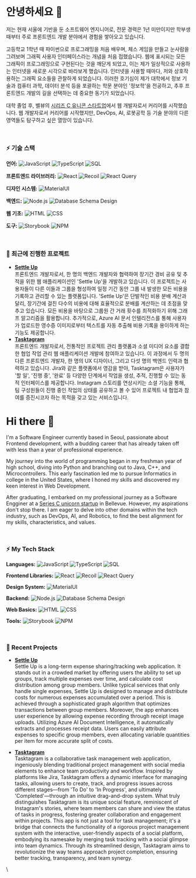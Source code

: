 # 안녕하세요 👋

저는 현재 서울에 기반을 둔 소프트웨어 엔지니어로, 전문 경력은 1년 미만이지만 학부생 때부터 주로 프론트엔드 개발 분야에서 경험을 쌓아오고 있습니다.

고등학교 1학년 때 파이썬으로 프로그래밍을 처음 배우며, 체스 게임을 만들고 눈사람을 그려보며 그래픽 사용자 인터페이스라는 개념을 처음 접했습니다. 웹에 표시되는 모든 그래픽이 프로그래밍으로 구현된다는 것을 깨닫게 되었고, 이는 제가 일상적으로 사용하는 인터넷을 새로운 시각으로 바라보게 했습니다.  인터넷을 사용할 때마다, 저와 상호작용하는 그래픽 요소들을 관찰하게 되었습니다. 이러한 호기심이 제가 대학에서 정보 기술과 컴퓨터 과학, 데이터 분석 등을 포괄하는 학문 분야인 '정보학'을 전공하고, 추후 프론트엔드 개발의 길을 선택하는 데 중요한 동기가 되었습니다. 

대학 졸업 후, 벨뷰의 [시리즈 C 유니콘 스타트업](https://www.linkedin.com/company/seek0ut/)에서 웹 개발자로서 커리어를 시작했습니다. 웹 개발자로서 커리어를 시작했지만, DevOps, AI, 로봇공학 등 기술 분야의 다른 영역들도 탐구하고 싶은 열망이 있습니다.

<br/>

### ⚡ 기술 스택
**언어:** 
![JavaScript](https://img.shields.io/badge/JavaScript-F7DF1E?style=flat-square&logo=javascript&logoColor=black) 
![TypeScript](https://img.shields.io/badge/TypeScript-3178C6?style=flat-square&logo=typescript&logoColor=white) 
![SQL](https://img.shields.io/badge/SQL-4479A1?style=flat-square&logo=MySQL&logoColor=white)

**프론트엔드 라이브러리:** 
![React](https://img.shields.io/badge/React-61DAFB?style=flat-square&logo=react&logoColor=black) 
![Recoil](https://img.shields.io/badge/Recoil-3578E5?style=flat-square&logo=react&logoColor=black) 
![React Query](https://img.shields.io/badge/React_Query-FF4154?style=flat-square&logo=react-table&logoColor=white)

**디자인 시스템:** 
![MaterialUI](https://img.shields.io/badge/MaterialUI-0081CB?style=flat-square&logo=material-ui&logoColor=white)

**백엔드:** 
![Node.js](https://img.shields.io/badge/Node.js-339933?style=flat-square&logo=nodedotjs&logoColor=white) 
![Database Schema Design](https://img.shields.io/badge/Database_Schema_Design-316192?style=flat-square&logoColor=white)

**웹 기초:** 
![HTML](https://img.shields.io/badge/HTML-E34F26?style=flat-square&logo=html5&logoColor=white) 
![CSS](https://img.shields.io/badge/CSS-1572B6?style=flat-square&logo=css3&logoColor=white)

**도구:** 
![Storybook](https://img.shields.io/badge/Storybook-FF4785?style=flat-square&logo=storybook&logoColor=white) 
![NPM](https://img.shields.io/badge/NPM-CB3837?style=flat-square&logo=npm&logoColor=white)

<br/>

### 🔭 최근에 진행한 프로젝트

- **[Settle Up](https://github.com/Settle-Up/settle-up-client)** <br/>
  프론트엔드 개발자로서, 한 명의 백엔드 개발자와 협력하여 장기간 경비 공유 및 추적을 위한 웹 애플리케이션인 'Settle Up'을 개발하고 있습니다. 이 프로젝트는 사용자들이 다른 이들과 그룹을 형성하여 일정 기간 동안 그룹 내 발생한 모든 비용을 기록하고 관리할 수 있는 플랫폼입니다. 'Settle Up'은 단발적인 비용 분배 계산과 달리, 장기간에 걸친 다수의 비용에 대해 효율적으로 분배를 계산하는 데 초점을 맞추고 있습니다. 모든 비용을 바탕으로 그룹원 간 거래 횟수를 최적화하기 위해 그래프 알고리즘을 활용합니다. 추가적으로, Azure AI 문서 인텔리전스를 통해 사용자가 업로드한 영수증 이미지로부터 텍스트를 자동 추출해 비용 기록을 용이하게 하는 기능도 제공합니다.
- **[Tasktagram](https://github.com/teamprojectinfrean1/Frontend)** <br/>
        프론트엔드 개발자로서, 전통적인 프로젝트 관리 플랫폼과 소셜 미디어 요소를 결합한 협업 작업 관리 웹 애플리케이션 개발에 참여하고 있습니다. 이 과정에서 두 명의 다른 프론트엔드 개발자, 한 명의 UX 디자이너, 그리고 다섯 명의 백엔드 인력과 협력하고 있습니다. Jira와 같은 플랫폼에서 영감을 받아, Tasktagram은 사용자가 '할 일', '진행 중', '완료' 등 다양한 단계에서 작업을 생성, 추적, 진행할 수 있는 동적 인터페이스를 제공합니다. Instagram 스토리를 연상시키는 소셜 기능을 통해, 팀 구성원들이 진행 중인 작업의 상태를 공유하고 볼 수 있어 프로젝트 내 협업과 참여를 증진시코자 하는 목적을 갖고 있는 서비스입니다.




# Hi there 👋

I'm a Software Engineer currently based in Seoul, passionate about Frontend development, with a budding career that has already taken off with less than a year of professional experience.

My journey into the world of programming began in my freshman year of high school, diving into Python and branching out to Java, C++, and Microcontrollers. This early fascination led me to pursue Informatics in college in the United States, where I honed my skills and discovered my keen interest in Web Development.

After graduating, I embarked on my professional journey as a Software Engginer at a [Series C unicorn startup](https://www.linkedin.com/company/seek0ut/) in Bellevue. However, my aspirations don't stop there. I am eager to delve into other domains within the tech industry, such as DevOps, AI, and Robotics, to find the best alignment for my skills, characteristics, and values.

<br/>

### ⚡ My Tech Stack
**Languages:** 
![JavaScript](https://img.shields.io/badge/JavaScript-F7DF1E?style=flat-square&logo=javascript&logoColor=black) 
![TypeScript](https://img.shields.io/badge/TypeScript-3178C6?style=flat-square&logo=typescript&logoColor=white) 
![SQL](https://img.shields.io/badge/SQL-4479A1?style=flat-square&logo=MySQL&logoColor=white)

**Frontend Libraries:** 
![React](https://img.shields.io/badge/React-61DAFB?style=flat-square&logo=react&logoColor=black) 
![Recoil](https://img.shields.io/badge/Recoil-3578E5?style=flat-square&logo=react&logoColor=black) 
![React Query](https://img.shields.io/badge/React_Query-FF4154?style=flat-square&logo=react-table&logoColor=white)

**Design System:** 
![MaterialUI](https://img.shields.io/badge/MaterialUI-0081CB?style=flat-square&logo=material-ui&logoColor=white)

**Backend:** 
![Node.js](https://img.shields.io/badge/Node.js-339933?style=flat-square&logo=nodedotjs&logoColor=white) 
![Database Schema Design](https://img.shields.io/badge/Database_Schema_Design-316192?style=flat-square&logoColor=white)

**Web Basics:** 
![HTML](https://img.shields.io/badge/HTML-E34F26?style=flat-square&logo=html5&logoColor=white) 
![CSS](https://img.shields.io/badge/CSS-1572B6?style=flat-square&logo=css3&logoColor=white)

**Tools:** 
![Storybook](https://img.shields.io/badge/Storybook-FF4785?style=flat-square&logo=storybook&logoColor=white) 
![NPM](https://img.shields.io/badge/NPM-CB3837?style=flat-square&logo=npm&logoColor=white)

<br/>

### 🔭 Recent Projects

- **[Settle Up](https://github.com/Settle-Up/settle-up-client)** <br/>
      Settle Up is a long-term expense sharing/tracking web application. It stands out in a crowded market by offering users the ability to set up groups, track multiple expenses over time, and calculate cost distribution among group members. Unlike typical services that only handle single expenses, Settle Up is designed to manage and distribute costs for numerous expenses accumulated over a period. This is achieved through a sophisticated graph algorithm that optimizes transactions between group members. Moreover, the app enhances user experience by allowing expense recording through receipt image uploads. Utilizing Azure AI Document Intelligence, it automatically extracts and processes receipt data. Users can easily attribute expenses to specific group members, even allocating variable quantities per item for more accurate split of costs.

- **[Tasktagram](https://github.com/teamprojectinfrean1/Frontend)** <br/>
        Tasktagram is a collaborative task management web application, ingeniously blending traditional project management with social media elements to enhance team productivity and workflow. Inspired by platforms like Jira, Tasktagram offers a dynamic interface for managing tasks, allowing users to create, track, and progress issues across different stages—from 'To Do' to 'In Progress', and ultimately 'Completed'—through an intuitive drag-and-drop system. What truly distinguishes Tasktagram is its unique social feature, reminiscent of Instagram's stories, where team members can share and view the status of tasks in progress, fostering greater collaboration and engagement within projects. This app is not just a tool for task management; it's a bridge that connects the functionality of a rigorous project management system with the interactive, user-friendly aspects of a social platform, embodying its namesake by merging task tracking with a social glimpse into team dynamics. Through its streamlined design, Tasktagram aims to revolutionize the way teams approach project completion, ensuring better tracking, transparency, and team synergy.


\








